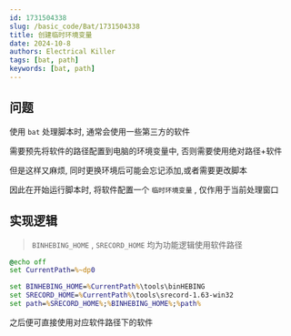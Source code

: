 ```yaml
---
id: 1731504338
slug: /basic_code/Bat/1731504338
title: 创建临时环境变量
date: 2024-10-8
authors: Electrical Killer
tags: [bat, path]
keywords: [bat, path]
---
```



## 问题
使用 `bat` 处理脚本时, 通常会使用一些第三方的软件

需要预先将软件的路径配置到电脑的环境变量中, 否则需要使用绝对路径+软件

但是这样又麻烦, 同时更换环境后可能会忘记添加,或者需要更改脚本

因此在开始运行脚本时, 将软件配置一个 `临时环境变量` , 仅作用于当前处理窗口

## 实现逻辑

> `BINHEBING_HOME` ,  `SRECORD_HOME` 均为功能逻辑使用软件路径

```bat
@echo off
set CurrentPath=%~dp0

set BINHEBING_HOME=%CurrentPath%\tools\binHEBING
set SRECORD_HOME=%CurrentPath%\tools\srecord-1.63-win32
set path=%SRECORD_HOME%;%BINHEBING_HOME%;%path%
```



之后便可直接使用对应软件路径下的软件

